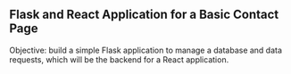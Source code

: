 ## Flask and React Application for a Basic Contact Page

Objective: build a simple Flask application to manage a database and data requests, which will be the backend for a React application.